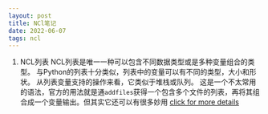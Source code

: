 ```yaml
---
layout: post
title: NCl笔记
date: 2022-06-07
tags: ncl   
---
```


1. NCL列表
NCL列表是唯一一种可以包含不同数据类型或是多种变量组合的类型。 与Python的列表十分类似，列表中的变量可以有不同的类型，大小和形状。 从列表变量支持的操作来看，它类似于堆栈或队列。
这是一个不太常用的语法，官方的用法就是通``addfiles``获得一个包含多个文件的列表，再将其组合成一个变量输出。但其实它还可以有很多妙用
[click for more details](https://www.craft.do/s/xgmjDrd4Q9MKcK)

